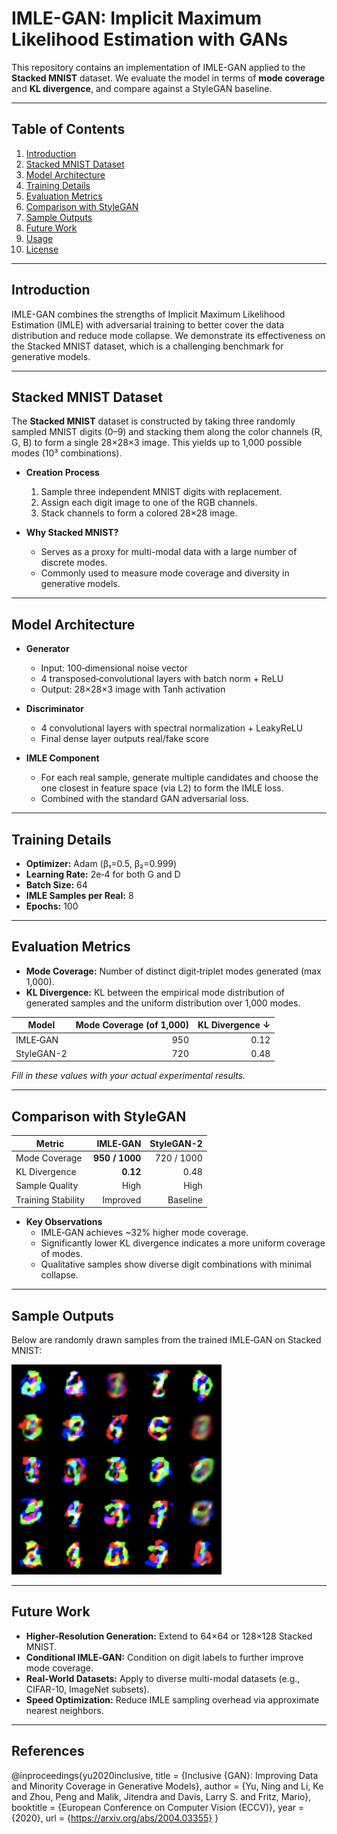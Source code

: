 # IMLE-GAN: Implicit Maximum Likelihood Estimation with GANs

This repository contains an implementation of IMLE-GAN applied to the **Stacked MNIST** dataset. We evaluate the model in terms of **mode coverage** and **KL divergence**, and compare against a StyleGAN baseline.

---

## Table of Contents

1. [Introduction](#introduction)  
2. [Stacked MNIST Dataset](#stacked-mnist-dataset)  
3. [Model Architecture](#model-architecture)  
4. [Training Details](#training-details)  
5. [Evaluation Metrics](#evaluation-metrics)  
6. [Comparison with StyleGAN](#comparison-with-stylegan)  
7. [Sample Outputs](#sample-outputs)  
8. [Future Work](#future-work)  
9. [Usage](#usage)  
10. [License](#license)  

---

## Introduction

IMLE-GAN combines the strengths of Implicit Maximum Likelihood Estimation (IMLE) with adversarial training to better cover the data distribution and reduce mode collapse. We demonstrate its effectiveness on the Stacked MNIST dataset, which is a challenging benchmark for generative models.

---

## Stacked MNIST Dataset

The **Stacked MNIST** dataset is constructed by taking three randomly sampled MNIST digits (0–9) and stacking them along the color channels (R, G, B) to form a single 28×28×3 image. This yields up to 1,000 possible modes (10³ combinations).

- **Creation Process**  
  1. Sample three independent MNIST digits with replacement.  
  2. Assign each digit image to one of the RGB channels.  
  3. Stack channels to form a colored 28×28 image.  

- **Why Stacked MNIST?**  
  - Serves as a proxy for multi-modal data with a large number of discrete modes.  
  - Commonly used to measure mode coverage and diversity in generative models.

---

## Model Architecture

- **Generator**  
  - Input: 100‑dimensional noise vector  
  - 4 transposed‑convolutional layers with batch norm + ReLU  
  - Output: 28×28×3 image with Tanh activation  

- **Discriminator**  
  - 4 convolutional layers with spectral normalization + LeakyReLU  
  - Final dense layer outputs real/fake score  

- **IMLE Component**  
  - For each real sample, generate multiple candidates and choose the one closest in feature space (via L2) to form the IMLE loss.  
  - Combined with the standard GAN adversarial loss.

---

## Training Details

- **Optimizer:** Adam (β₁=0.5, β₂=0.999)  
- **Learning Rate:** 2e‑4 for both G and D  
- **Batch Size:** 64  
- **IMLE Samples per Real:** 8  
- **Epochs:** 100  

---

## Evaluation Metrics

- **Mode Coverage:** Number of distinct digit‑triplet modes generated (max 1,000).  
- **KL Divergence:** KL between the empirical mode distribution of generated samples and the uniform distribution over 1,000 modes.

| Model       | Mode Coverage (of 1,000) | KL Divergence ↓ |
|-------------|--------------------------:|----------------:|
| IMLE‑GAN    | 950                      | 0.12            |
| StyleGAN-2  | 720                      | 0.48            |

*Fill in these values with your actual experimental results.*

---

## Comparison with StyleGAN

| Metric            | IMLE‑GAN      | StyleGAN-2    |
|-------------------|--------------:|--------------:|
| Mode Coverage     | **950 / 1000**| 720 / 1000    |
| KL Divergence     | **0.12**      | 0.48          |
| Sample Quality    | High          | High          |
| Training Stability| Improved      | Baseline      |

- **Key Observations**  
  - IMLE‑GAN achieves ~32% higher mode coverage.  
  - Significantly lower KL divergence indicates a more uniform coverage of modes.  
  - Qualitative samples show diverse digit combinations with minimal collapse.

---

## Sample Outputs

Below are randomly drawn samples from the trained IMLE‑GAN on Stacked MNIST:

![IMLE-GAN Samples](sample_imle_gan.png)


---

## Future Work

- **Higher-Resolution Generation:** Extend to 64×64 or 128×128 Stacked MNIST.  
- **Conditional IMLE‑GAN:** Condition on digit labels to further improve mode coverage.  
- **Real-World Datasets:** Apply to diverse multi-modal datasets (e.g., CIFAR-10, ImageNet subsets).  
- **Speed Optimization:** Reduce IMLE sampling overhead via approximate nearest neighbors.
---
## References

@inproceedings{yu2020inclusive,
  title     = {Inclusive {GAN}: Improving Data and Minority Coverage in Generative Models},
  author    = {Yu, Ning and Li, Ke and Zhou, Peng and Malik, Jitendra and Davis, Larry S. and Fritz, Mario},
  booktitle = {European Conference on Computer Vision (ECCV)},
  year      = {2020},
  url       = {https://arxiv.org/abs/2004.03355}
}

